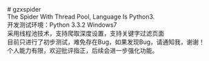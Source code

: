 ﻿<div># gzxspider</div>
<div>The Spider With Thread Pool, Language Is Python3.</div>
<div>开发测试环境：Python 3.3.2   Windows7</div>
<div>采用线程池技术，支持爬取深度设置，支持关键字过滤页面</div>
<div>目前只进行了初步测试，难免存在Bug，如果发现Bug，请通知我，谢谢！</div>
<div>个人能力有限，欢迎批评指正，后续会进一步强化功能。</div>